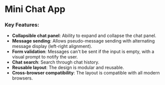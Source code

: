# **Mini Chat App**

### **Key Features:**
- **Collapsible chat panel**: Ability to expand and collapse the chat panel.
- **Message sending**: Allows pseudo-message sending with alternating message display (left-right alignment).
- **Form validation**: Messages can't be sent if the input is empty, with a visual prompt to notify the user.
- **Chat search**: Search through chat history.
- **Reusable layout**: The design is modular and reusable.
- **Cross-browser compatibility**: The layout is compatible with all modern browsers.